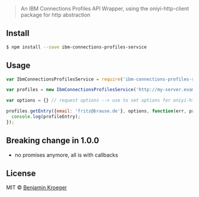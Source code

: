 > An IBM Connections Profiles API Wrapper, using the oniyi-http-client package for http abstraction


## Install

```sh
$ npm install --save ibm-connections-profiles-service
```


## Usage

```js
var IbmConnectionsProfilesService = require('ibm-connections-profiles-service');

var profiles = new IbmConnectionsProfilesService('http://my-server.example.com/profiles');

var options = {} // request options --> use to set options for oniyi-http-client's request

profiles.getEntry({email: 'fritz@brause.de'}, options, function(err, profileEntry){
  console.log(profileEntry);
});

```

## Breaking change in 1.0.0
- no promises anymore, all is with callbacks

## License

MIT © [Benjamin Kroeger]()